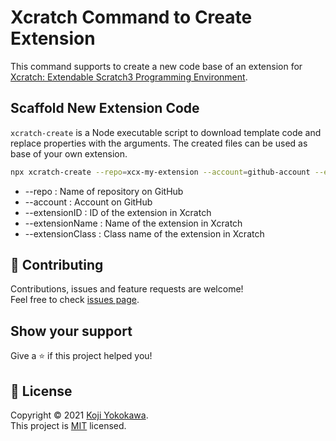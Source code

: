 # Xcratch Command to Create Extension
This command supports to create a new code base of an extension for [Xcratch: Extendable Scratch3 Programming Environment](https://xcratch.github.io/).

## Scaffold New Extension Code

`xcratch-create` is a Node executable script to download template code and replace properties with the arguments. The created files can be used as base of your own extension.

```sh
npx xcratch-create --repo=xcx-my-extension --account=github-account --extensionID=myExtension --extensionName='My Extension' --extensionClass=MyExtension
```

- --repo : Name of repository on GitHub
- --account : Account on GitHub
- --extensionID : ID of the extension in Xcratch
- --extensionName : Name of the extension in Xcratch
- --extensionClass : Class name of the extension in Xcratch


## 🤝 Contributing

Contributions, issues and feature requests are welcome!<br />Feel free to check [issues page](https://github.com/xcratch/xcratch-create/issues). 
## Show your support

Give a ⭐️ if this project helped you!


## 📝 License

Copyright © 2021 [Koji Yokokawa](https://github.com/yokobond).<br />
This project is [MIT](https://github.com/xcratch/xcratch-create/blob/master/LICENSE) licensed.

